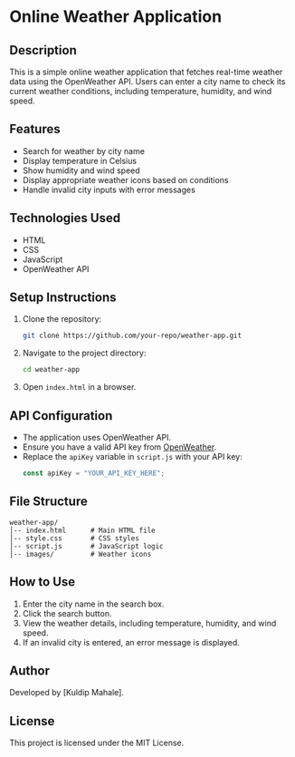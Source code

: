 # Online Weather Application

## Description
This is a simple online weather application that fetches real-time weather data using the OpenWeather API. Users can enter a city name to check its current weather conditions, including temperature, humidity, and wind speed.

## Features
- Search for weather by city name
- Display temperature in Celsius
- Show humidity and wind speed
- Display appropriate weather icons based on conditions
- Handle invalid city inputs with error messages

## Technologies Used
- HTML
- CSS
- JavaScript
- OpenWeather API

## Setup Instructions
1. Clone the repository:
   ```bash
   git clone https://github.com/your-repo/weather-app.git
   ```
2. Navigate to the project directory:
   ```bash
   cd weather-app
   ```
3. Open `index.html` in a browser.

## API Configuration
- The application uses OpenWeather API.
- Ensure you have a valid API key from [OpenWeather](https://openweathermap.org/api).
- Replace the `apiKey` variable in `script.js` with your API key:
  ```js
  const apiKey = "YOUR_API_KEY_HERE";
  ```

## File Structure
```
weather-app/
│-- index.html      # Main HTML file
│-- style.css       # CSS styles
│-- script.js       # JavaScript logic
│-- images/         # Weather icons
```

## How to Use
1. Enter the city name in the search box.
2. Click the search button.
3. View the weather details, including temperature, humidity, and wind speed.
4. If an invalid city is entered, an error message is displayed.

## Author
Developed by [Kuldip Mahale].

## License
This project is licensed under the MIT License.

